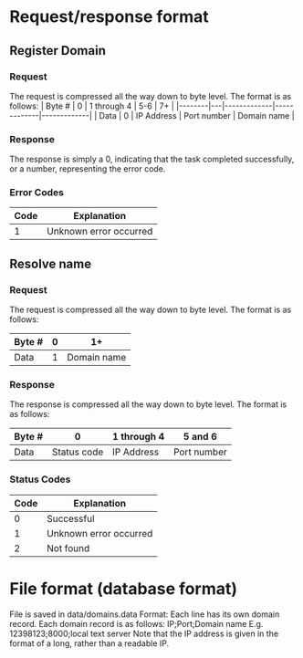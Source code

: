 # Request/response format
## Register Domain
### Request
The request is compressed all the way down to byte level. The format is as follows:
| Byte # | 0 | 1 through 4 | 5-6         | 7+          |
|--------|---|-------------|-------------|-------------|
| Data   | 0 | IP Address  | Port number | Domain name |

### Response
The response is simply a 0, indicating that the task completed successfully, or a number, representing the error code. 
### Error Codes
| Code | Explanation |
|--------|-----------|
| 1   | Unknown error occurred |

## Resolve name
### Request
The request is compressed all the way down to byte level. The format is as follows:

| Byte # | 0 | 1+ |
|--------|---|-------------|
| Data   | 1 | Domain name |

### Response
The response is compressed all the way down to byte level. The format is as follows:

| Byte # | 0 | 1 through 4 | 5 and 6     |
|--------|---|------------|-------------|
| Data   | Status code | IP Address  | Port number |

### Status Codes
| Code | Explanation |
|--------|-----------|
| 0   | Successful |
| 1   | Unknown error occurred |
| 2   | Not found |

# File format (database format)
File is saved in data/domains.data
Format:
	Each line has its own domain record. Each domain record is as follows:
	IP;Port;Domain name
	E.g.
	12398123;8000;local text server
	Note that the IP address is given in the format of a long, rather than a readable IP. 